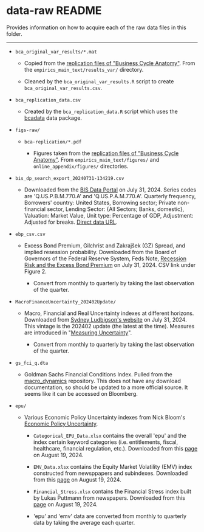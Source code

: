 # data-raw README

Provides information on how to acquire each of the raw data files in this folder.

---


- `bca_original_var_results/*.mat`

    - Copied from the [replication files of "Business Cycle Anatomy"](https://www.openicpsr.org/openicpsr/project/118082/version/V1/view). From the `empirics_main_text/results_var/` directory.

    - Cleaned by the `bca_original_var_results.R` script to create `bca_original_var_results.csv`.

- `bca_replication_data.csv`

    - Created by the `bca_replication_data.R` script which uses the [bcadata](https://github.com/VFCI/bcadata) data package.

- `figs-raw/`

    - `bca-replication/*.pdf`

        - Figures taken from the [replication files of "Business Cycle Anatomy"](https://www.openicpsr.org/openicpsr/project/118082/version/V1/view). From `empirics_main_text/figures/` and `online_appendix/figures/` directories.

- `bis_dp_search_export_20240731-134219.csv`

    - Downloaded from the [BIS Data Portal](https://data.bis.org) on July 31, 2024. Series codes are 'Q.US.P.B.M.770.A' and 'Q.US.P.A.M.770.A'. Quarterly frequency, Borrowers' country: United States, Borrowing sector; Private non-financial sector, Lending Sector: {All Sectors; Banks, domestic}, Valuation: Market Value,  Unit type: Percentage of GDP, Adjustment: Adjusted for breaks. [Direct data URL](https://data.bis.org/topics/TOTAL_CREDIT/BIS,WS_TC,2.0/Q.US.P.B.M.770.A?additional_ts=BIS%2CWS_TC%2C2.0%255EQ.US.P.A.M.770.A). 

- `ebp_csv.csv`

    - Excess Bond Premium, Gilchrist and Zakrajšek (GZ) Spread, and implied resession probability.  Downloaded from the Board of Governors of the Federal Reserve System, Feds Note, [Recession Risk and the Excess Bond Premium](https://www.federalreserve.gov/econresdata/notes/feds-notes/2016/recession-risk-and-the-excess-bond-premium-20160408.html) on July 31, 2024. CSV link under Figure 2.

        - Convert from monthly to quarterly by taking the last observation of the quarter.

- `MacroFinanceUncertainty_202402Update/`

    - Macro, Financial and Real Uncertainty indexes at different horizons.  Downloaded from [Sydney Ludbigson's website](https://www.sydneyludvigson.com/macro-and-financial-uncertainty-indexes) on July 31, 2024.  This vintage is the 202402 update (the latest at the time). Measures are introduced in "[Measuring Uncertainty](https://static1.squarespace.com/static/54397369e4b0446f66937a73/t/63629f53023c031c27dd70d4/1667407699615/jlnAER.pdf)".

        - Convert from monthly to quarterly by taking the last observation of the quarter.

- `gs_fci_q.dta`

    - Goldman Sachs Financial Conditions Index. Pulled from the [macro_dynamics](https://github.com/VFCI/macro_dynamics) repository.  This does not have any download documentation, so should be updated to a more official source.  It seems like it can be accessed on Bloomberg.

- `epu/`

    - Various Economic Policy Uncertainty indexes from Nick Bloom's [Economic Policy Uncertainty](https://www.policyuncertainty.com/index.html).

        - `Categorical_EPU_Data.xlsx` contains the overall 'epu' and the index certain keyword categories (i.e. entitlements, fiscal, healthcare, financial regulation, etc.). Downloaded from this [page](https://www.policyuncertainty.com/categorical_epu.html) on August 19, 2024.

        - `EMV_Data.xlsx` contains the Equity Market Volatility (EMV) index constructed from newsppapers and subindexes. Downloaded from this [page](https://www.policyuncertainty.com/EMV_monthly.html) on August 19, 2024.

        - `Financial_Stress.xlsx` contains the Financial Stress index built by Lukas Puttmann from newspapers. Downloaded from this [page](https://www.policyuncertainty.com/financial_stress.html) on August 19, 2024.

        - 'epu' and 'emv' data are converted from monthly to quarterly data by taking the average each quarter.